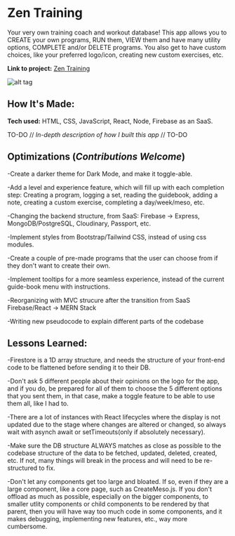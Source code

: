 # Zen Training
Your very own training coach and workout database!
This app allows you to CREATE your own programs, RUN them, VIEW them and have many utility options, COMPLETE and/or DELETE programs.
You also get to have custom choices, like your preferred logo/icon, creating new custom exercises, etc.

**Link to project:** [Zen Training](https://js-react-hypertrophy-app.web.app/)

![alt tag](http://placecorgi.com/1200/650)

## How It's Made:

**Tech used:** HTML, CSS, JavaScript, React, Node, Firebase as an SaaS.

TO-DO // *In-depth description of how I built this app* // TO-DO

## Optimizations (*Contributions Welcome*)

-Create a darker theme for Dark Mode, and make it toggle-able.

-Add a level and experience feature, which will fill up with each completion step: Creating a program, logging a set, reading the guidebook, adding a note, creating a custom exercise, completing a day/week/meso, etc.

-Changing the backend structure, from SaaS: Firebase -> Express, MongoDB/PostgreSQL, Cloudinary, Passport, etc.

-Implement styles from Bootstrap/Tailwind CSS, instead of using css modules.

-Create a couple of pre-made programs that the user can choose from if they don't want to create their own.

-Implement tooltips for a more seamless experience, instead of the current guide-book menu with instructions.

-Reorganizing with MVC strucure after the transition from SaaS Firebase/React -> MERN Stack

-Writing new pseudocode to explain different parts of the codebase

## Lessons Learned:

-Firestore is a 1D array structure, and needs the structure of your front-end code to be flattened before sending it to their DB.

-Don't ask 5 different people about their opinions on the logo for the app, and if you do, be prepared for all of them to choose the 5 different options that you sent them, in that case, make a toggle feature to be able to use them all, like I had to.

-There are a lot of instances with React lifecycles where the display is not updated due to the stage where changes are altered or changed, so always wait with asynch await or setTimeouts(only if absolutely necessary).

-Make sure the DB structure ALWAYS matches as close as possible to the codebase structure of the data to be fetched, updated, deleted, created, etc. If not, many things will break in the process and will need to be re-structured to fix.

-Don't let any components get too large and bloated. If so, even if they are a large component, like a core page, such as CreateMeso.js. If you don't offload as much as possible, especially on the bigger components, to smaller utlity components or child components to be rendered by that parent, then you will have way too much code in some components, and it makes debugging, implementing new features, etc., way more cumbersome.
